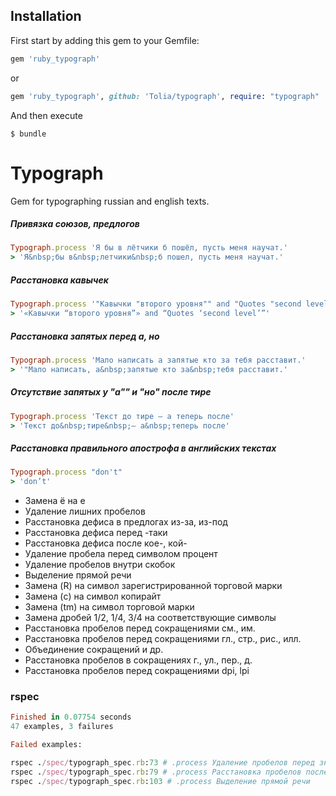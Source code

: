 Installation
----

First start by adding this gem to your Gemfile:

``` ruby
gem 'ruby_typograph'
```
or
``` ruby
gem 'ruby_typograph', github: 'Tolia/typograph', require: "typograph"
```
And then execute
```
$ bundle
```



# Typograph

Gem for typographing russian and english texts.

##### Привязка союзов, предлогов
``` ruby
Typograph.process 'Я бы в лётчики б пошёл, пусть меня научат.'
> 'Я&nbsp;бы в&nbsp;летчики&nbsp;б пошел, пусть меня научат.'
```

##### Расстановка кавычек
``` ruby
Typograph.process '"Кавычки "второго уровня"" and "Quotes "second level""'
> '«Кавычки “второго уровня”» and “Quotes ‘second level’”'
```

##### Расстановка запятых перед а, но
``` ruby
Typograph.process 'Мало написать а запятые кто за тебя расставит.'
> '"Мало написать, а&nbsp;запятые кто за&nbsp;тебя расставит.'
```

##### Отсутствие запятых у "а"" и "но" после тире
``` ruby
Typograph.process 'Текст до тире – а теперь после'
> 'Текст до&nbsp;тире&nbsp;— а&nbsp;теперь после'
```

##### Расстановка правильного апострофа в английских текстах
``` ruby
Typograph.process "don't"
> 'don’t'
```


- Замена ё на е
- Удаление лишних пробелов
- Расстановка дефиса в предлогах из-за, из-под
- Расстановка дефиса перед -таки
- Расстановка дефиса после кое-, кой-
- Удаление пробела перед символом процент
- Удаление пробелов внутри скобок
- Выделение прямой речи
- Замена (R) на символ зарегистрированной торговой марки
- Замена (c) на символ копирайт
- Замена (tm) на символ торговой марки
- Замена дробей 1/2, 1/4, 3/4 на соответствующие символы
- Расстановка пробелов перед сокращениями см., им.
- Расстановка пробелов перед сокращениями гл., стр., рис., илл.
- Объединение сокращений и др.
- Расстановка пробелов в сокращениях г., ул., пер., д.
- Расстановка пробелов перед сокращениями dpi, lpi

### rspec

``` ruby
Finished in 0.07754 seconds
47 examples, 3 failures

Failed examples:

rspec ./spec/typograph_spec.rb:73 # .process Удаление пробелов перед знаками препинания
rspec ./spec/typograph_spec.rb:79 # .process Расстановка пробелов после знака препинания
rspec ./spec/typograph_spec.rb:103 # .process Выделение прямой речи
```
